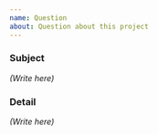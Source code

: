 ```yaml
---
name: Question
about: Question about this project
---
```


### Subject

*(Write here)*



### Detail

*(Write here)*

